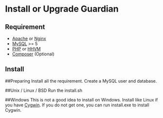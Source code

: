 Install or Upgrade Guardian
=====================

Requirement
---------------------
+ [Apache](http://httpd.apache.org) or [Nginx](http://nginx.org/en/)
+ [MySQL](http://www.mysql.com/) &gt;= 5
+ [PHP](http://php.net/) or [HHVM](http://hhvm.com/)
+ [Composer](http://getcomposer.org/) (Optional)


Install
---------------------

##Preparing
Install all the requirement.
Create a MySQL user and database.

##Unix / Linux / BSD
Run the install.sh

##Windows
This is not a good idea to install on Windows. Install like Linux if you have [Cygwin](https://www.cygwin.com/).
If you do not get one, you can run install.exe to install Cygwin.